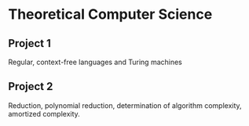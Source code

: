 # Theoretical Computer Science

## Project 1

Regular, context-free languages ​​and Turing machines

## Project 2

Reduction, polynomial reduction, determination of algorithm complexity, amortized complexity.
